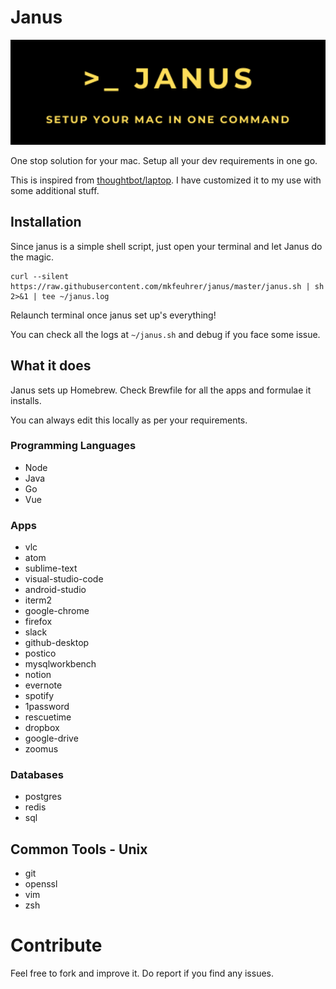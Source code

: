 # Janus

<p align="center">
  <img alt="janus" title="Janus" src="https://raw.githubusercontent.com/mkfeuhrer/janus/master/images/janus.png" width="550"> </img>
</p>

One stop solution for your mac. Setup all your dev requirements in one go.

This is inspired from [thoughtbot/laptop](https://github.com/thoughtbot/laptop). I have customized it to my use with some additional stuff.

## Installation

Since janus is a simple shell script, just open your terminal and let Janus do the magic.

```
curl --silent https://raw.githubusercontent.com/mkfeuhrer/janus/master/janus.sh | sh 2>&1 | tee ~/janus.log
```

Relaunch terminal once janus set up's everything!

You can check all the logs at `~/janus.sh` and debug if you face some issue.

## What it does

Janus sets up Homebrew. Check Brewfile for all the apps and formulae it installs.

You can always edit this locally as per your requirements.

### Programming Languages

- Node
- Java
- Go
- Vue

### Apps

- vlc
- atom
- sublime-text
- visual-studio-code
- android-studio
- iterm2
- google-chrome
- firefox
- slack
- github-desktop
- postico
- mysqlworkbench
- notion
- evernote
- spotify
- 1password
- rescuetime
- dropbox
- google-drive
- zoomus

### Databases

- postgres
- redis
- sql

## Common Tools - Unix

- git
- openssl
- vim
- zsh

# Contribute

Feel free to fork and improve it. Do report if you find any issues.

